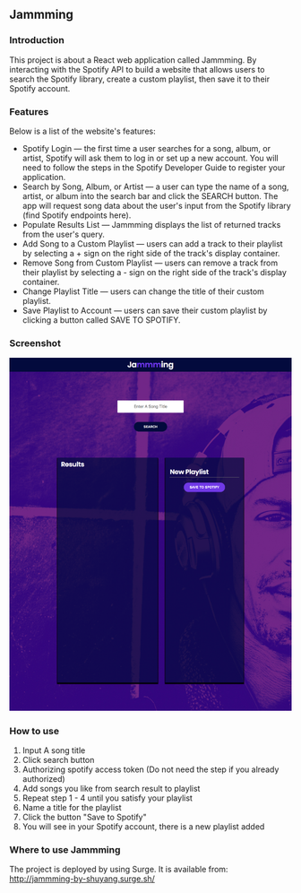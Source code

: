 ## Jammming



### Introduction
This project is about a React web application called Jammming. By interacting with the Spotify API to build a website that allows users to search the Spotify library, create a custom playlist, then save it to their Spotify account.

### Features
Below is a list of the website's features:

- Spotify Login — the first time a user searches for a song, album, or artist, Spotify will ask them to log in or set up a new account. You will need to follow the steps in the Spotify Developer Guide to register your application.
- Search by Song, Album, or Artist — a user can type the name of a song, artist, or album into the search bar and click the SEARCH button. The app will request song data about the user's input from the Spotify library (find Spotify endpoints here).
- Populate Results List — Jammming displays the list of returned tracks from the user's query.
- Add Song to a Custom Playlist — users can add a track to their playlist by selecting a + sign on the right side of the track's display container.
- Remove Song from Custom Playlist — users can remove a track from their playlist by selecting a - sign on the right side of the track's display container.
- Change Playlist Title — users can change the title of their custom playlist.
- Save Playlist to Account — users can save their custom playlist by clicking a button called SAVE TO SPOTIFY.

### Screenshot
![alt tag](https://github.com/shuyang0129/react__jammming-website/blob/master/jammming.png?raw=true "Jamming Project")


### How to use
1. Input A song title
2. Click search button
3. Authorizing spotify access token (Do not need the step if you already authorized)
4. Add songs you like from search result to playlist
5. Repeat step 1 - 4 until you satisfy your playlist
6. Name a title for the playlist
7. Click the button "Save to Spotify"
8. You will see in your Spotify account, there is a new playlist added

### Where to use Jammming

The project is deployed by using Surge. It is available from:
http://jammming-by-shuyang.surge.sh/




